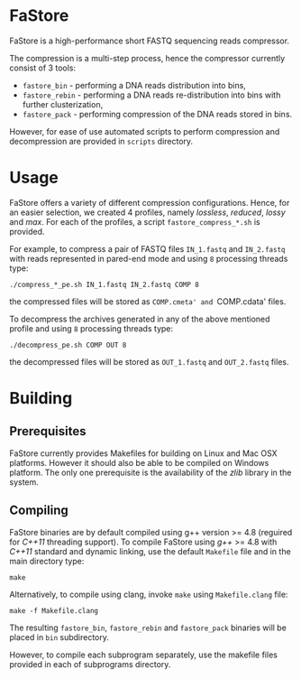 # FaStore
FaStore is a high-performance short FASTQ sequencing reads compressor.

The compression is a multi-step process, hence the compressor currently consist of 3 tools:

* `fastore_bin` - performing a DNA reads distribution into bins,
* `fastore_rebin` - performing a DNA reads re-distribution into bins with further clusterization,
* `fastore_pack` - performing compression of the DNA reads stored in bins.

However, for ease of use automated scripts to perform compression and decompression are provided in `scripts` directory. 


# Usage

FaStore offers a variety of different compression configurations. Hence, for an easier selection, we created 4 profiles, namely _lossless_, _reduced_, _lossy_ and _max_. For each of the profiles, a script `fastore_compress_*.sh` is provided.

For example, to compress a pair of FASTQ files `IN_1.fastq` and `IN_2.fastq` with reads represented in pared-end mode and using `8` processing threads type:

    ./compress_*_pe.sh IN_1.fastq IN_2.fastq COMP 8

the compressed files will be stored as `COMP.cmeta' and `COMP.cdata' files.


To decompress the archives generated in any of the above mentioned profile and using `8` processing threads type:

    ./decompress_pe.sh COMP OUT 8

the decompressed files will be stored as `OUT_1.fastq` and `OUT_2.fastq` files.



# Building

## Prerequisites

FaStore currently provides Makefiles for building on Linux and Mac OSX platforms.
However it should also be able to be compiled on Windows platform. 
The only one prerequisite is the availability of the _zlib_ library in the system.


## Compiling

FaStore binaries are by default compiled using g++ version >= 4.8 (reguired for _C++11_ threading support). 
To compile FaStore using _g++_ >= 4.8 with _C++11_ standard and dynamic linking, use the default `Makefile` file and in the main directory type:
    
    make

Alternatively, to compile using clang, invoke `make` using `Makefile.clang` file:

	make -f Makefile.clang

The resulting `fastore_bin`, `fastore_rebin` and `fastore_pack` binaries will be placed in `bin` subdirectory.


However, to compile each subprogram separately, use the makefile files provided in each of subprograms directory.

